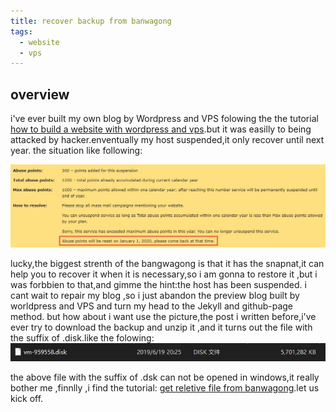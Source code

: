 ```yaml
---
title: recover backup from banwagong
tags:
  - website
  - vps
---
```

<p>
<h2> overview</h2>

i've ever built my own blog by Wordpress and VPS folowing the the tutorial <a href="https://www.seoimo.com/wordpress-vps/">how to build a website with wordpress and vps</a>.but it was easilly to being attacked by hacker.enventually my host suspended,it only recover until next year. the situation like following: </p>

![vps erro](assets/images/vps.jpg)

lucky,the biggest strenth of the bangwagong is that it has the snapnat,it can help you to recover it when it is necessary,so i am gonna to restore it ,but i was forbbien to that,and gimme the hint:the host has been suspended. i cant wait to repair my blog ,so i just abandon the preview blog built by worldpress and VPS and turn my head  to the Jekyll and github-page method. but how about i want use the picture,the post i written before,i've ever try to download the backup and unzip it ,and it turns out 
the file with the suffix of .disk.like the folowing:
![vps_disk](/assets/images/vps_disk.jpg)

the above file with the suffix of .dsk can not be opened in windows,it really bother me ,finnlly ,i find the tutorial: <a href="https://www.hostloc.com/thread-392553-1-1.html">get reletive file from banwagong</a>.let us kick off.
